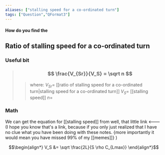 ```yaml
---
aliases: ["stalling speed for a co-ordinated turn"]
tags: ["Question","QFormat3"]
---
```


#### How do you find the
## Ratio of stalling speed for a co-ordinated turn
### Useful bit
> ### $$ \frac{V_{Sr}}{V_S} = \sqrt n $$ 
>> where:
>> $V_{Sr}=$ [[ratio of stalling speed for a co-ordinated turn|stalling speed for a co-ordinated turn]]
>> $V_S=$ [[stalling speed]]
>> $n=$


### Math
We can get the equation for [[stalling speed]] from well, that little link <--- (I hope you know that's a link, because if you only just realized that I have no clue what you have been doing with these notes. {more importantly it would mean you have missed 99% of my [[memes]]} )

$$\begin{align*}
V_S &= \sqrt \frac{2L}{S \rho C_{Lmax}}
\end{align*}$$